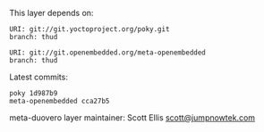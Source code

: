 This layer depends on:

    URI: git://git.yoctoproject.org/poky.git
    branch: thud

    URI: git://git.openembedded.org/meta-openembedded
    branch: thud

Latest commits:

    poky 1d987b9
    meta-openembedded cca27b5

meta-duovero layer maintainer: Scott Ellis <scott@jumpnowtek.com>
